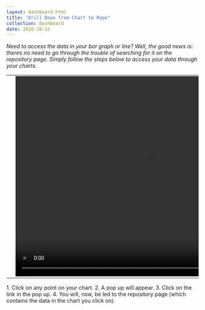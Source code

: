 ```yaml
---
layout: dashboard.html
title: "Drill Down from Chart to Repo"
collection: Dashboard
date: 2016-10-12
---
```

_Need to access the data in your bar graph or line? Well, the good news is: theres no need to go through the trouble of searching for it on the repository page. Simply follow the steps below to access your data through your charts._

<table>
<tr>
<td width="50px"></td>
<td width="700px">
<video width="700" height="525" controls>
	<source src="/assets/video/Dashboard/How_to_drill_down_from_chart_to_repo.mp4" type="video/mp4">
	Your browser does not support the video tag.
</video>
</td>
<td width="50px"></td>
</tr>
</table>
1. Click on any point on your chart.
2. A pop up will appear.
3. Click on the link in the pop up.
4. You will, now, be led to the repository page (which contains the data in the chart you click on).
